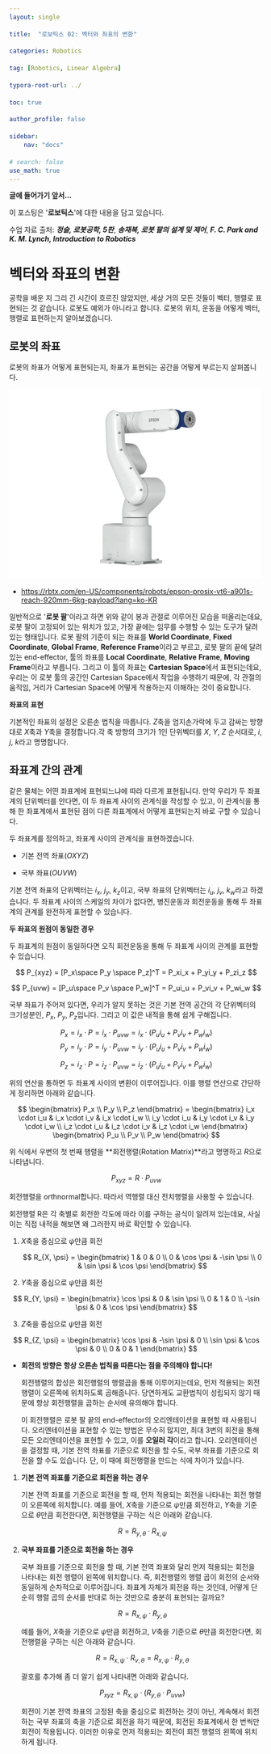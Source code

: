 ```yaml
---
layout: single

title:  "로보틱스 02: 벡터와 좌표의 변환"

categories: Robotics

tag: [Robotics, Linear Algebra]

typora-root-url: ../

toc: true

author_profile: false

sidebar:
    nav: "docs"

# search: false
use_math: true
---
```




**글에 들어가기 앞서...**

이 포스팅은 '**로보틱스**'에 대한 내용을 담고 있습니다.



수업 자료 출처: ***정슬, 로봇공학, 5판***,  ***송재복, 로봇 팔의 설계 및 제어***, ***F. C. Park and K. M. Lynch, Introduction to Robotics***









# 벡터와 좌표의 변환

공학을 배운 지 그리 긴 시간이 흐르진 않았지만, 세상 거의 모든 것들이 벡터, 행렬로 표현되는 것 같습니다. 로봇도 예외가 아니라고 합니다. 로봇의 위치, 운동을 어떻게 벡터, 행렬로 표현하는지 알아보겠습니다.







## 로봇의 좌표

로봇의 좌표가 어떻게 표현되는지, 좌표가 표현되는 공간을 어떻게 부르는지 살펴봅니다.



<img src="/images/2024-10-18-Robotics_01/image.png" alt="6-axis Robot Arm | 920mm | 6kg" style="zoom:50%;" />

- <https://rbtx.com/en-US/components/robots/epson-prosix-vt6-a901s-reach-920mm-6kg-payload?lang=ko-KR>



일반적으로 '**로봇 팔**'이라고 하면 위와 같이 봉과 관절로 이루어진 모습을 떠올리는데요, 로봇 팔이 고정되어 있는 위치가 있고, 가장 끝에는 임무를 수행할 수 있는 도구가 달려있는 형태입니다. 로봇 팔의 기준이 되는 좌표를 **World Coordinate**, **Fixed Coordinate**, **Global Frame**, **Reference Frame**이라고 부르고, 로봇 팔의 끝에 달려있는 end-effector, 툴의 좌표를 **Local** **Coordinate**, **Relative** **Frame**, **Moving** **Frame**이라고 부릅니다. 그리고 이 툴의 좌표는 **Cartesian Space**에서 표현되는데요, 우리는 이 로봇 툴의 공간인 Cartesian Space에서 작업을 수행하기 때문에, 각 관절의 움직임, 거리가 Cartesian Space에 어떻게 작용하는지 이해하는 것이 중요합니다.





**좌표의 표현**

기본적인 좌표의 설정은 오른손 법칙을 따릅니다. $Z$축을 엄지손가락에 두고 감싸는 방향대로 $X$축과 $Y$축을 결정합니다.각 축 방향의 크기가 1인 단위벡터를 $X$, $Y$, $Z$ 순서대로, $i$, $j$, $k$라고 명명합니다.







## 좌표계 간의 관계

같은 물체는 어떤 좌표계에 표현되느냐에 따라 다르게 표현됩니다. 만약 우리가 두 좌표계의 단위벡터를 안다면, 이 두 좌표계 사이의 관계식을 작성할 수 있고, 이 관계식을 통해 한 좌표계에서 표현된 점이 다른 좌표계에서 어떻게 표현되는지 바로 구할 수 있습니다.



두 좌표계를 정의하고, 좌표계 사이의 관계식을 표현하겠습니다. 

- 기본 전역 좌표($OXYZ$)

- 국부 좌표($OUVW$)

  

기본 전역 좌표의 단위벡터는 $i_x$, $j_y$, $k_z$이고, 국부 좌표의 단위벡터는 $i_u$, $j_v$, $k_w$라고 하겠습니다. 두 좌표계 사이의 스케일의 차이가 없다면, 병진운동과 회전운동을 통해 두 좌표계의 관계를 완전하게 표현할 수 있습니다.



**두 좌표의 원점이 동일한 경우**

두 좌표계의 원점이 동일하다면 오직 회전운동을 통해 두 좌표계 사이의 관계를 표현할 수 있습니다.



$$
P_{xyz} = [P_x\space P_y \space P_z]^T
= P_xi_x + P_yi_y + P_zi_z
$$

$$
P_{uvw} = [P_u\space P_v \space P_w]^T
= P_ui_u + P_vi_v + P_wi_w
$$





국부 좌표가 주어져 있다면, 우리가 알지 못하는 것은 기본 전역 공간의 각 단위벡터의 크기성분인, $P_x$, $P_y$, $P_z$입니다. 그리고 이 값은 내적을 통해 쉽게 구해집니다.



$$
P_x = i_x \cdot P = i_x \cdot P_{uvw} = i_x \cdot (P_ui_u + P_vi_v + P_wi_w) 
$$
$$
P_y = i_y \cdot P = i_y \cdot P_{uvw} = i_y \cdot (P_ui_u + P_vi_v + P_wi_w) 
$$

$$
P_z = i_z \cdot P = i_z \cdot P_{uvw} = i_z \cdot (P_ui_u + P_vi_v + P_wi_w)
$$





위의 연산을 통하면 두 좌표계 사이의 변환이 이루어집니다. 이를 행렬 연산으로 간단하게 정리하면 아래와 같습니다.





$$
\begin{bmatrix} P_x \\ P_y \\ P_z \end{bmatrix}  = \begin{bmatrix}
i_x \cdot i_u & i_x \cdot i_v & i_x \cdot i_w \\
i_y \cdot i_u & i_y \cdot i_v & i_y \cdot i_w \\
i_z \cdot i_u & i_z \cdot i_v & i_z \cdot i_w
\end{bmatrix}
\begin{bmatrix} P_u \\ P_v \\ P_w \end{bmatrix}
$$



위 식에서 우변의 첫 번째 행렬을 **회전행렬(Rotation Matrix)**라고 명명하고 $R$으로 나타냅니다.





$$
P_{xyz} = R\cdot P_{uvw}
$$



회전행렬을 orthnormal합니다. 따라서 역행렬 대신 전치행렬을 사용할 수 있습니다. 



회전행렬 R은 각 축별로 회전한 각도에 따라 이를 구하는 공식이 알려져 있는데요, 사실 이는 직접 내적을 해보면 왜 그러한지 바로 확인할 수 있습니다.



1. $X$축을 중심으로 $\psi$만큼 회전

   
   
   $$
   R_{X, \psi} = \begin{bmatrix}
   1 & 0 & 0 \\
   0 & \cos \psi & -\sin \psi \\
   0 & \sin \psi & \cos \psi
   \end{bmatrix}
   $$






2. $Y$축을 중심으로 $\psi$만큼 회전

   

$$
R_{Y, \psi} = \begin{bmatrix}
\cos \psi & 0 & \sin \psi \\
0 & 1 & 0 \\
-\sin \psi & 0 & \cos \psi
\end{bmatrix}
$$





3. $Z$축을 중심으로 $\psi$만큼 회전


$$
R_{Z, \psi} = \begin{bmatrix}
\cos \psi & -\sin \psi & 0 \\
\sin \psi & \cos \psi & 0 \\
0 & 0 & 1
\end{bmatrix}
$$



- **회전의 방향은 항상 오른손 법칙을 따른다는 점을 주의해야 합니다!** 





  회전행렬의 합성은 회전행렬의 행렬곱을 통해 이루어지는데요, 먼저 적용되는 회전행렬이 오른쪽에 위치하도록 곱해줍니다. 당연하게도 교환법칙이 성립되지 않기 때문에 항상 회전행렬을 곱하는 순서에 유의해야 합니다.



  이 회전행렬은 로봇 팔 끝의 end-effector의 오리엔테이션을 표현할 때 사용됩니다. 오리엔테이션을 표현할 수 있는 방법은 무수히 많지만, 최대 3번의 회전을 통해 모든 오리엔테이션을 표현할 수 있고, 이를 **오일러 각**이라고 합니다. 오리엔테이션을 결정할 때, 기본 전역 좌표를 기준으로 회전을 할 수도, 국부 좌표를 기준으로 회전을 할 수도 있습니다. 단, 이 때에 회전행렬을 만드는 식에 차이가 있습니다.



1. **기본 전역 좌표를 기준으로 회전을 하는 경우**

     기본 전역 좌표를 기준으로 회전을 할 때, 먼저 적용되는 회전을 나타내는 회전 행렬이 오른쪽에 위치합니다. 예를 들어, $X$축을 기준으로 $\psi$만큼 회전하고, $Y$축을 기준으로 $\theta$만큼 회전한다면, 회전행렬을 구하는 식은 아래와 같습니다.

   
   
   $$
   R = R_{y,\theta}\cdot R_{x,\psi}
   $$





2. **국부 좌표를 기준으로 회전을 하는 경우**

     국부 좌표를 기준으로 회전을 할 때, 기본 전역 좌표와 달리 먼저 적용되는 회전을 나타내는 회전 행렬이 왼쪽에 위치합니다. 즉, 회전행렬의 행렬 곱이 회전의 순서와 동일하게 순차적으로 이루어집니다. 좌표계 자체가 회전을 하는 것인데, 어떻게 단순히 행렬 곱의 순서를 반대로 하는 것만으로 충분히 표현되는 걸까요?
   
   
   $$
   R = R_{x,\psi}\cdot R_{y,\theta} 
   $$
   
   
   
   
    예를 들어, $X$축을 기준으로 $\psi$만큼 회전하고, $V$축을 기준으로 $\theta$만큼 회전한다면, 회전행렬을 구하는 식은 아래와 같습니다.
   
   
   
   $$
   R = R_{x,\psi} \cdot R_{v,\theta} = R_{x,\psi} \cdot R_{y,\theta}
   $$
   
   
   
   
   괄호를 추가해 좀 더 알기 쉽게 나타내면 아래와 같습니다.
   
   
   $$
   P_{xyz} = R_{x,\psi} \cdot (R_{y,\theta} \cdot P_{uvw})
   $$
   
   
   
   
     회전이 기본 전역 좌표의 고정된 축을 중심으로 회전하는 것이 아닌, 계속해서 회전하는 국부 좌표의 축을 기준으로 회전을 하기 때문에, 회전된 좌표계에서 한 번씩만 회전이 적용됩니다. 이러한 이유로 먼저 적용되는 회전이 회전 행렬의 왼쪽에 위치하게 됩니다.
   
   





